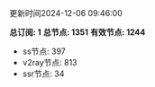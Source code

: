 更新时间2024-12-06 09:46:00

**总订阅: 1**
**总节点: 1351**
**有效节点: 1244**
- ss节点: 397
- v2ray节点: 813
- ssr节点: 34
